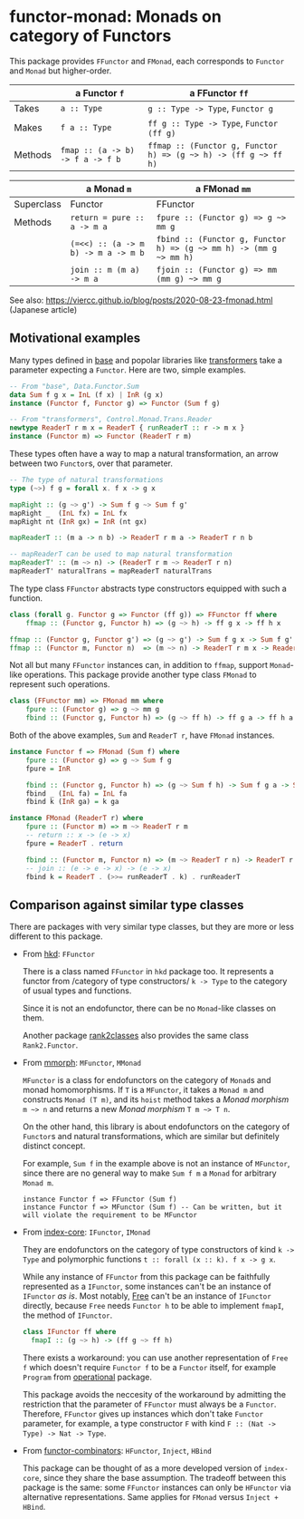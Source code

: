 # functor-monad: Monads on category of Functors

This package provides `FFunctor` and `FMonad`,
each corresponds to `Functor` and `Monad` but higher-order.

|      | a Functor `f`   | a FFunctor `ff` |
|----|----|----|
| Takes | `a :: Type` | `g :: Type -> Type`, `Functor g` |
| Makes | `f a :: Type` | `ff g :: Type -> Type`, `Functor (ff g)` |
| Methods | `fmap :: (a -> b) -> f a -> f b` | `ffmap :: (Functor g, Functor h) => (g ~> h) -> (ff g ~> ff h)` |

|      | a Monad `m`   | a FMonad `mm` |
|----|----|----|
| Superclass | Functor | FFunctor |
| Methods | `return = pure :: a -> m a` | `fpure :: (Functor g) => g ~> mm g` |
|        | `(=<<) :: (a -> m b) -> m a -> m b` | `fbind :: (Functor g, Functor h) => (g ~> mm h) -> (mm g ~> mm h)` |
|        | `join :: m (m a) -> m a` | `fjoin :: (Functor g) => mm (mm g) ~> mm g` |

See also: https://viercc.github.io/blog/posts/2020-08-23-fmonad.html (Japanese article)

## Motivational examples

Many types defined in [base](https://hackage.haskell.org/package/base-4.18.1.0) and popolar libraries like
[transformers](https://hackage.haskell.org/package/transformers-0.6.1.1) take a parameter expecting a `Functor`.
Here are two, simple examples.

```haskell
-- From "base", Data.Functor.Sum
data Sum f g x = InL (f x) | InR (g x)
instance (Functor f, Functor g) => Functor (Sum f g)

-- From "transformers", Control.Monad.Trans.Reader
newtype ReaderT r m x = ReaderT { runReaderT :: r -> m x }
instance (Functor m) => Functor (ReaderT r m)
```

These types often have a way to map a natural transformation, an arrow between two `Functor`s,
over that parameter.

```haskell
-- The type of natural transformations
type (~>) f g = forall x. f x -> g x

mapRight :: (g ~> g') -> Sum f g ~> Sum f g'
mapRight _  (InL fx) = InL fx
mapRight nt (InR gx) = InR (nt gx)

mapReaderT :: (m a -> n b) -> ReaderT r m a -> ReaderT r n b

-- mapReaderT can be used to map natural transformation
mapReaderT' :: (m ~> n) -> (ReaderT r m ~> ReaderT r n)
mapReaderT' naturalTrans = mapReaderT naturalTrans
```

The type class `FFunctor` abstracts type constructors equipped with such a function.

```haskell
class (forall g. Functor g => Functor (ff g)) => FFunctor ff where
    ffmap :: (Functor g, Functor h) => (g ~> h) -> ff g x -> ff h x

ffmap :: (Functor g, Functor g') => (g ~> g') -> Sum f g x -> Sum f g' x
ffmap :: (Functor m, Functor n)  => (m ~> n) -> ReaderT r m x -> ReaderT r n x
```

Not all but many `FFunctor` instances can, in addition to `ffmap`, support `Monad`-like operations.
This package provide another type class `FMonad` to represent such operations.

```haskell
class (FFunctor mm) => FMonad mm where
    fpure :: (Functor g) => g ~> mm g
    fbind :: (Functor g, Functor h) => (g ~> ff h) -> ff g a -> ff h a
```

Both of the above examples, `Sum` and `ReaderT r`, have `FMonad` instances.

```haskell
instance Functor f => FMonad (Sum f) where
    fpure :: (Functor g) => g ~> Sum f g
    fpure = InR

    fbind :: (Functor g, Functor h) => (g ~> Sum f h) -> Sum f g a -> Sum f h a
    fbind _ (InL fa) = InL fa
    fbind k (InR ga) = k ga

instance FMonad (ReaderT r) where
    fpure :: (Functor m) => m ~> ReaderT r m
    -- return :: x -> (e -> x)
    fpure = ReaderT . return

    fbind :: (Functor m, Functor n) => (m ~> ReaderT r n) -> ReaderT r m a -> ReaderT r n a
    -- join :: (e -> e -> x) -> (e -> x)
    fbind k = ReaderT . (>>= runReaderT . k) . runReaderT 
```

## Comparison against similar type classes

There are packages with very similar type classes, but they are more or less different to this package.

* From [hkd](https://hackage.haskell.org/package/hkd): `FFunctor`
  
  There is a class named `FFunctor` in `hkd` package too. It represents a functor from /category of type constructors/ `k -> Type` to
  the category of usual types and functions.

  Since it is not an endofunctor, there can be no `Monad`-like classes on them.

  Another package [rank2classes](https://hackage.haskell.org/package/rank2classes) also provides the same class `Rank2.Functor`.
  
* From [mmorph](https://hackage.haskell.org/package/mmorph-1.2.0): `MFunctor`, `MMonad`

  `MFunctor` is a class for endofunctors on the category of `Monad`s and monad homomorphisms.
  If `T` is a `MFunctor`, it takes a `Monad m` and constructs `Monad (T m)`,
  and its `hoist` method takes a *Monad morphism* `m ~> n` and returns a new *Monad morphism* `T m ~> T n`.

  On the other hand, this library is about endofunctors on the category of `Functor`s and natural transformations,
  which are similar but definitely distinct concept.

  For example, `Sum f` in the example above is not an instance of `MFunctor`, since there are no general way to make `Sum f m` a `Monad`
  for arbitrary `Monad m`.

  ```
  instance Functor f => FFunctor (Sum f)
  instance Functor f => MFunctor (Sum f) -- Can be written, but it will violate the requirement to be MFunctor
  ```

* From [index-core](https://hackage.haskell.org/package/index-core): `IFunctor`, `IMonad`

  They are endofunctors on the category of type constructors of kind `k -> Type` and polymorphic functions `t :: forall (x :: k). f x -> g x`.
  
  While any instance of `FFunctor` from this package can be faithfully represented as a `IFunctor`, some instances can't be an instance of `IFunctor` _as is_.
  Most notably, [Free](https://hackage.haskell.org/package/free-5.1.8/docs/Control-Monad-Free.html#t:Free) can't be an instance of `IFunctor` directly,
  because `Free` needs `Functor h` to be able to implement `fmapI`, the method of `IFunctor`.

  ```haskell
  class IFunctor ff where
    fmapI :: (g ~> h) -> (ff g ~> ff h)
  ```

  There exists a workaround: you can use another representation of `Free f` which doesn't require `Functor f` to be a `Functor` itself,
  for example `Program` from [operational](https://hackage.haskell.org/package/operational) package.

  This package avoids the neccesity of the workaround by admitting the restriction that the parameter of `FFunctor` must always be a `Functor`.
  Therefore, `FFunctor` gives up instances which don't take `Functor` parameter, for example, a type constructor `F` with kind `F :: (Nat -> Type) -> Nat -> Type`.

* From [functor-combinators](https://hackage.haskell.org/package/functor-combinators-0.4.1.2): `HFunctor`, `Inject`, `HBind`

  This package can be thought of as a more developed version of `index-core`, since they share the base assumption.
  The tradeoff between this package is the same: some `FFunctor` instances can only be `HFunctor` via alternative representations.
  Same applies for `FMonad` versus `Inject + HBind`.

